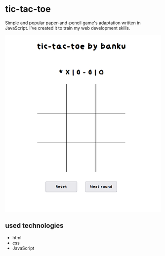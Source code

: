 # tic-tac-toe
Simple and popular paper-and-pencil game's adaptation written in JavaScript. I've created it to train my web development skills.   

![tic-tac-toe grid](screenshot.png)

## used technologies
- html
- css
- JavaScript




